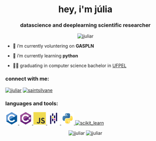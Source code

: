 <h1 align="center">hey, i'm júlia</h1>
<h3 align="center">datascience and deeplearning scientific researcher</h3>

<p align="center"> <img src="https://komarev.com/ghpvc/?username=jjuliar&label=Profile%20views&color=0e75b6&style=flat" alt="jjuliar" /> </p>

- 🔭 i’m currently voluntering on **GASPLN**

- 🌱 i’m currently learning **python**

- 👨‍💻 graduating in computer science bachelor in [UFPEL](UFPEL)

<h3 align="left">connect with me:</h3>
<p align="left">
<a href="https://www.linkedin.com/in/julia-junqueira-111383161/" target="blank"><img align="center" src="https://raw.githubusercontent.com/rahuldkjain/github-profile-readme-generator/master/src/images/icons/Social/linked-in-alt.svg" alt="jjuliar" height="30" width="40" /></a>
<a href="https://instagram.com/jjjjul.ia" target="blank"><img align="center" src="https://raw.githubusercontent.com/rahuldkjain/github-profile-readme-generator/master/src/images/icons/Social/instagram.svg" alt="saintsilvane" height="30" width="40" /></a>
</p>

<h3 align="left">languages and tools:</h3>
<p align="left"> <a href="https://www.cprogramming.com/" target="_blank" rel="noreferrer"> <img src="https://raw.githubusercontent.com/devicons/devicon/master/icons/c/c-original.svg" alt="c" width="40" height="40"/> </a> <a href="https://www.w3schools.com/cs/" target="_blank" rel="noreferrer"> <img src="https://raw.githubusercontent.com/devicons/devicon/master/icons/csharp/csharp-original.svg" alt="csharp" width="40" height="40"/> </a> <a href="https://developer.mozilla.org/en-US/docs/Web/JavaScript" target="_blank" rel="noreferrer"> <img src="https://raw.githubusercontent.com/devicons/devicon/master/icons/javascript/javascript-original.svg" alt="javascript" width="40" height="40"/> </a> <a href="https://pandas.pydata.org/" target="_blank" rel="noreferrer"> <img src="https://raw.githubusercontent.com/devicons/devicon/2ae2a900d2f041da66e950e4d48052658d850630/icons/pandas/pandas-original.svg" alt="pandas" width="40" height="40"/> </a> <a href="https://www.python.org" target="_blank" rel="noreferrer"> <img src="https://raw.githubusercontent.com/devicons/devicon/master/icons/python/python-original.svg" alt="python" width="40" height="40"/> </a> <a href="https://scikit-learn.org/" target="_blank" rel="noreferrer"> <img src="https://upload.wikimedia.org/wikipedia/commons/0/05/Scikit_learn_logo_small.svg" alt="scikit_learn" width="40" height="40"/> </a> </p>

<p align="center"><img align="center" src="https://github-readme-stats.vercel.app/api/top-langs?username=jjuliar&show_icons=true&locale=en&layout=compact" alt="jjuliar" height="130" />              <img align="center" src="https://github-readme-streak-stats.herokuapp.com/?user=jjuliar&" alt="jjuliar" height="130" /></p>
